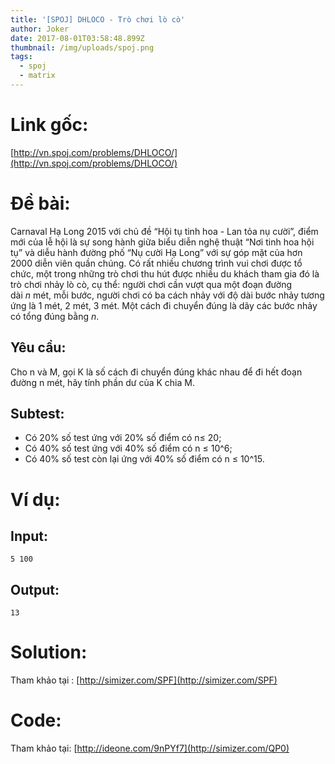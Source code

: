 ```yaml
---
title: '[SPOJ] DHLOCO - Trò chơi lò cò'
author: Joker
date: 2017-08-01T03:58:48.899Z
thumbnail: /img/uploads/spoj.png
tags:
  - spoj
  - matrix
---
```

# Link gốc:

[http://vn.spoj.com/problems/DHLOCO/](http://vn.spoj.com/problems/DHLOCO/)

# Đề bài:

Carnaval Hạ Long 2015 với chủ đề “Hội tụ tinh hoa - Lan tỏa nụ cười”, điểm mới của lễ hội là sự song hành giữa biểu diễn nghệ thuật “Nơi tinh hoa hội tụ” và diễu hành đường phố “Nụ cười Hạ Long” với sự góp mặt của hơn 2000 diễn viên quần chúng. Có rất nhiều chương trình vui chơi được tổ chức, một trong những trò chơi thu hút được nhiều du khách tham gia đó là trò chơi nhảy lò cò, cụ thể: người chơi cần vượt qua một đoạn đường dài *n* mét, mỗi bước, người chơi có ba cách nhảy với độ dài bước nhảy tương ứng là 1 mét, 2 mét, 3 mét. Một cách đi chuyển đúng là dãy các bước nhảy có tổng đúng bằng *n*.

## Yêu cầu:

Cho n và M, gọi K là số cách đi chuyển đúng khác nhau để đi hết đoạn đường n mét, hãy tính phần dư của K chia M.

## Subtest:

* Có 20% số test ứng với 20% số điểm có n≤ 20;
* Có 40% số test ứng với 40% số điểm có n ≤ 10^6;
* Có 40% số test còn lại ứng với 40% số điểm có n ≤ 10^15.

# Ví dụ:
## Input:
``` 5 100 ```
## Output:
```13```

# Solution:

Tham khảo tại : [http://simizer.com/SPF](http://simizer.com/SPF)

# Code:

Tham khảo tại: [http://ideone.com/9nPYf7](http://simizer.com/QP0)



